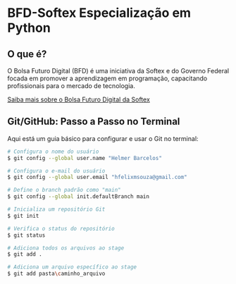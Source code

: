 # BFD-Softex Especialização em Python

## O que é?

O Bolsa Futuro Digital (BFD) é uma iniciativa da Softex e do Governo Federal focada em promover a aprendizagem em programação, capacitando profissionais para o mercado de tecnologia.

[Saiba mais sobre o Bolsa Futuro Digital da Softex](https://bfd.softexpe.org.br/)

## Git/GitHub: Passo a Passo no Terminal

Aqui está um guia básico para configurar e usar o Git no terminal:

```bash
# Configura o nome do usuário
$ git config --global user.name "Helmer Barcelos"

# Configura o e-mail do usuário
$ git config --global user.email "hfelixmsouza@gmail.com"

# Define o branch padrão como "main"
$ git config --global init.defaultBranch main

# Inicializa um repositório Git
$ git init

# Verifica o status do repositório
$ git status

# Adiciona todos os arquivos ao stage
$ git add .

# Adiciona um arquivo específico ao stage
$ git add pasta\caminho_arquivo
```